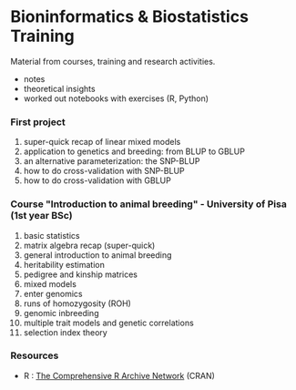 Bioninformatics & Biostatistics Training
=======================

Material from courses, training and research activities.
- notes
- theoretical insights
- worked out notebooks with exercises (R, Python)

### First project

1. super-quick recap of linear mixed models
2. application to genetics and breeding: from BLUP to GBLUP
3. an alternative parameterization: the SNP-BLUP
4. how to do cross-validation with SNP-BLUP
5. how to do cross-validation with GBLUP

### Course "Introduction to animal breeding" - University of Pisa (1st year BSc)

1. basic statistics
2. matrix algebra recap (super-quick)
3. general introduction to animal breeding
4. heritability estimation
5. pedigree and kinship matrices
6. mixed models
7. enter genomics
8. runs of homozygosity (ROH)
9. genomic inbreeding
10. multiple trait models and genetic correlations
11. selection index theory

### Resources

- R : [The Comprehensive R Archive Network](https://cran.r-project.org/) (CRAN)
